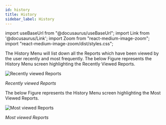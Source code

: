 ```yaml
---
id: history
title: History
sidebar_label: History
---
```

import useBaseUrl from "@docusaurus/useBaseUrl";
import Link from '@docusaurus/Link';
import Zoom from "react-medium-image-zoom";
import "react-medium-image-zoom/dist/styles.css";


The History Menu will list down all the Reports which have been viewed by the user recently and most frequently. The below Figure represents the History Menu screen highlighting the Recently Viewed Reports.
  <div style={{textAlign: 'center'}}>
    <Zoom>
      <img alt="Recently viewed Reports" src={useBaseUrl('doc-images/user-guide/ht2.png')}/>
    </Zoom>
  </div>

*Recently viewed Reports*

The below Figure represents the History Menu screen highlighting the Most Viewed Reports.

  <div style={{textAlign: 'center'}}>
    <Zoom>
      <img alt="Most viewed Reports" src={useBaseUrl('doc-images/user-guide/ht3.png')}/>
    </Zoom>
  </div>

*Most viewed Reports*
